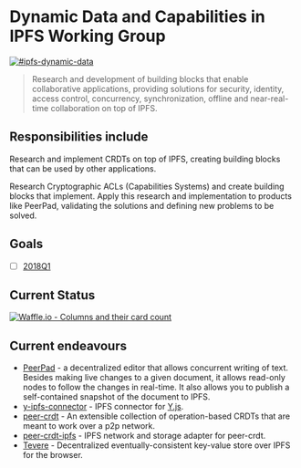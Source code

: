 # Dynamic Data and Capabilities in IPFS Working Group

[![#ipfs-dynamic-data](https://img.shields.io/badge/irc-%23ipfs--dynamic--data-brightgreen.svg)](https://webchat.freenode.net/?channels=ipfs-dynamic-data)

> Research and development of building blocks that enable collaborative applications, providing solutions for security, identity, access control, concurrency, synchronization, offline and near-real-time collaboration on top of IPFS.

## Responsibilities include

Research and implement CRDTs on top of IPFS, creating building blocks that can be used by other applications.

Research Cryptographic ACLs (Capabilities Systems) and create building blocks that implement.
Apply this research and implementation to products like PeerPad, validating the solutions and defining new problems to be solved.

## Goals

- [ ] [2018Q1](https://github.com/ipfs/dynamic-data-and-capabilities/milestone/1)

## Current Status

[![Waffle.io - Columns and their card count](https://badge.waffle.io/ipfs/dynamic-data-and-capabilities.svg?columns=all)](https://waffle.io/ipfs/dynamic-data-and-capabilities)


## Current endeavours

- [PeerPad](https://peerpad.net) - a decentralized editor that allows concurrent writing of text. Besides making live changes to a given document, it allows read-only nodes to follow the changes in real-time. It also allows you to publish a self-contained snapshot of the document to IPFS.
- [y-ipfs-connector](https://github.com/ipfs-shipyard/y-ipfs-connector#readme) - IPFS connector for [Y.js](http://y-js.org).
- [peer-crdt](https://github.com/ipfs-shipyard/peer-crdt) - An extensible collection of operation-based CRDTs that are meant to work over a p2p network.
- [peer-crdt-ipfs](https://github.com/ipfs-shipyard/peer-crdt-ipfs) - IPFS network and storage adapter for peer-crdt.
- [Tevere](https://github.com/ipfs-shipyard/tevere#readme) - Decentralized eventually-consistent key-value store over IPFS for the browser.
